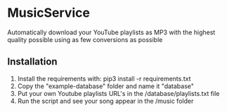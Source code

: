 # MusicService
Automatically download your YouTube playlists as MP3 with the highest quality possible using as few conversions as possible

## Installation

1. Install the requirements with: pip3 install -r requirements.txt
2. Copy the "example-database" folder and name it "database"
3. Put your own Youtube playlists URL's in the /database/playlists.txt file
4. Run the script and see your song appear in the /music folder
